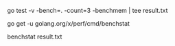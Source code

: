 
go test -v -bench=. -count=3 -benchmem | tee result.txt



go get -u golang.org/x/perf/cmd/benchstat



benchstat result.txt